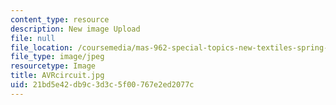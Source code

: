 ```yaml
---
content_type: resource
description: New image Upload
file: null
file_location: /coursemedia/mas-962-special-topics-new-textiles-spring-2010/21bd5e42db9c3d3c5f00767e2ed2077c_AVRcircuit.jpg
file_type: image/jpeg
resourcetype: Image
title: AVRcircuit.jpg
uid: 21bd5e42-db9c-3d3c-5f00-767e2ed2077c
---
```

